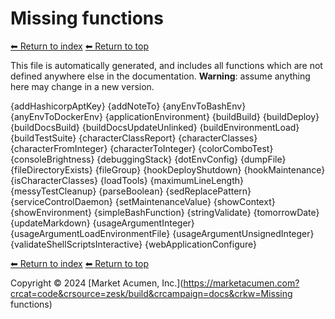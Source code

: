 # Missing functions

[⬅ Return to index](index.md)
[⬅ Return to top](../index.md)

This file is automatically generated, and includes all functions which are not defined anywhere else in the documentation. **Warning**: assume anything here may change in a new version. 

{addHashicorpAptKey}
{addNoteTo}
{anyEnvToBashEnv}
{anyEnvToDockerEnv}
{applicationEnvironment}
{buildBuild}
{buildDeploy}
{buildDocsBuild}
{buildDocsUpdateUnlinked}
{buildEnvironmentLoad}
{buildTestSuite}
{characterClassReport}
{characterClasses}
{characterFromInteger}
{characterToInteger}
{colorComboTest}
{consoleBrightness}
{debuggingStack}
{dotEnvConfig}
{dumpFile}
{fileDirectoryExists}
{fileGroup}
{hookDeployShutdown}
{hookMaintenance}
{isCharacterClasses}
{loadTools}
{maximumLineLength}
{messyTestCleanup}
{parseBoolean}
{sedReplacePattern}
{serviceControlDaemon}
{setMaintenanceValue}
{showContext}
{showEnvironment}
{simpleBashFunction}
{stringValidate}
{tomorrowDate}
{updateMarkdown}
{usageArgumentInteger}
{usageArgumentLoadEnvironmentFile}
{usageArgumentUnsignedInteger}
{validateShellScriptsInteractive}
{webApplicationConfigure}

[⬅ Return to index](index.md)
[⬅ Return to top](../index.md)

Copyright &copy; 2024 [Market Acumen, Inc.](https://marketacumen.com?crcat=code&crsource=zesk/build&crcampaign=docs&crkw=Missing functions)
